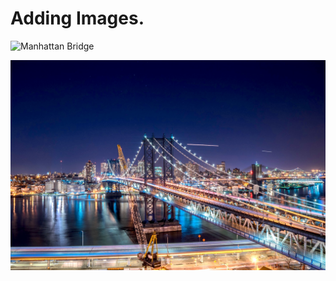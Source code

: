 # Adding Images. 

![Manhattan Bridge](https://upload.wikimedia.org/wikipedia/commons/thumb/2/24/Manhattan_Bridge_May_2022_010.jpg/2560px-Manhattan_Bridge_May_2022_010.jpg)

![Manhattan Bridge 2](./images/Manhattan_Bridge.png)